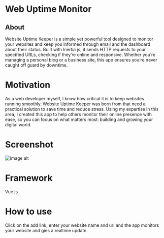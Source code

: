 # Web Uptime Monitor

## About
Website Uptime Keeper is a simple yet powerful tool designed to monitor your websites and keep you informed through email and the dashboard about their status. Built with Inertia js, it sends HTTP requests to your specified URLs, checking if they’re online and responsive. Whether you’re managing a personal blog or a business site, this app ensures you’re never caught off guard by downtime.
# Motivation
As a web developer myself, I know how critical it is to keep websites running smoothly. Website Uptime Keeper was born from that need a practical solution to save time and reduce stress. Using my expertise in this area, I created this app to help others monitor their online presence with ease, so you can focus on what matters most: building and growing your digital world.
# Screenshot
![image alt]()
# Framework
Vue js
# How to use
Click on the add link, enter your website name and url and the app monitors your website and gies a realtime update.


